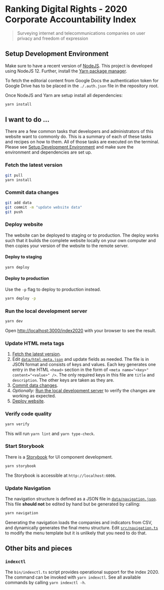 # Ranking Digital Rights - 2020 Corporate Accountability Index

> Surveying internet and telecommunications companies on user privacy and freedom of expression

## Setup Development Environment

Make sure to have a recent version of [NodeJS](https://nodejs.org). This project is developed using NodeJS 12. Further, install the [Yarn package manager](https://yarnpkg.com/).

To fetch the editorial content from Google Docs the authentication token for Google Drive has to be placed in the `./.auth.json` file in the repository root.

Once NodeJS and Yarn are setup install all dependencies:

```sh
yarn install
```

## I want to do ...

There are a few common tasks that developers and administrators of this website want to commonly do. This is a summary of each of these tasks and recipes on how to them. All of those tasks are executed on the terminal. Please see [Setup Development Environment](#setup-development-environment) and make sure the environment and dependencies are set up.

### Fetch the latest version

```sh
git pull
yarn install
```

### Commit data changes

```sh
git add data
git commit -m "update website data"
git push
```

### Deploy website

The website can be deployed to staging or to production. The deploy works such that it builds the complete website locally on your own computer and then copies your version of the website to the remote server.

#### Deploy to staging

```sh
yarn deploy
```

#### Deploy to production

Use the `-p` flag to deploy to production instead.

```sh
yarn deploy -p
```

### Run the local development server

```sh
yarn dev
```

Open [http://localhost:3000/index2020](http://localhost:3000/index2020) with your browser to see the result.

### Update HTML meta tags

1. [Fetch the latest version](#fetch-the-latest-version).
2. Edit [`data/html-meta.json`](./data/html-meta-json) and update fields as needed. The file is in JSON format and consists of keys and values. Each key generates one entry in the HTML `<head>` section in the form of `<meta name="<key>" content="<value>" />`. The only required keys in this file are `title` and `description`. The other keys are taken as they are.
3. [Commit data changes](#commit-data-changes).
4. _Optionally:_ [Run the local development server](#run-the-local-development-server) to verify the changes are working as expected.
5. [Deploy website](#deploy-website).

### Verify code quality

```sh
yarn verify
```

This will run `yarn lint` and `yarn type-check`.

### Start Storybook

There is a [Storybook](https://storybook.js.org/) for UI component development.

```sh
yarn storybook
```

The Storybook is accessible at `http://localhost:6006`.

### Update Navigation

The navigation structure is defined as a JSON file in [`data/navigation.json`](data/navigation.json). This file **should not** be edited by hand but be generated by calling:

```sh
yarn navigation
```

Generating the navigation loads the companies and indicators from CSV, and dynamically generates the final menu structure. Edit [`src/navigation.ts`](src/navigation.ts) to modify the menu template but it is unlikely that you need to do that.

## Other bits and pieces

### `indexctl`

The `bin/indexctl.ts` script provides operational support for the index 2020. The command can be invoked with `yarn indexctl`. See all available commands by calling `yarn indexctl -h`.
